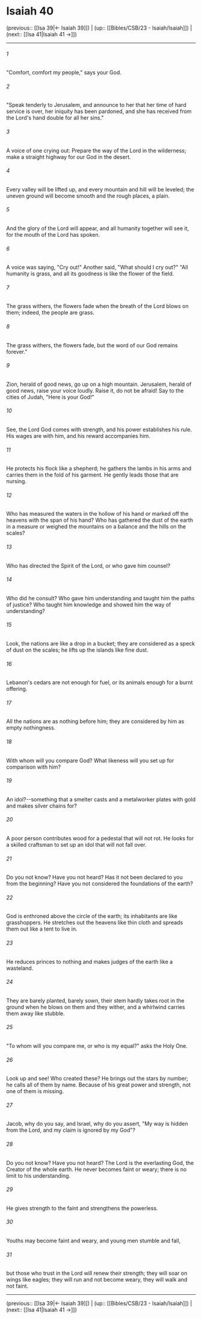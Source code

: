 # Isaiah 40

(previous:: [[Isa 39|← Isaiah 39]]) | (up:: [[Bibles/CSB/23 - Isaiah/Isaiah]]) | (next:: [[Isa 41|Isaiah 41 →]])

***


###### 1 
"Comfort, comfort my people," says your God. 

###### 2 
"Speak tenderly to Jerusalem, and announce to her that her time of hard service is over, her iniquity has been pardoned, and she has received from the Lord's hand double for all her sins." 

###### 3 
A voice of one crying out: Prepare the way of the Lord in the wilderness; make a straight highway for our God in the desert. 

###### 4 
Every valley will be lifted up, and every mountain and hill will be leveled; the uneven ground will become smooth and the rough places, a plain. 

###### 5 
And the glory of the Lord will appear, and all humanity together will see it, for the mouth of the Lord has spoken. 

###### 6 
A voice was saying, "Cry out!" Another said, "What should I cry out?" "All humanity is grass, and all its goodness is like the flower of the field. 

###### 7 
The grass withers, the flowers fade when the breath of the Lord blows on them; indeed, the people are grass. 

###### 8 
The grass withers, the flowers fade, but the word of our God remains forever." 

###### 9 
Zion, herald of good news, go up on a high mountain. Jerusalem, herald of good news, raise your voice loudly. Raise it, do not be afraid! Say to the cities of Judah, "Here is your God!" 

###### 10 
See, the Lord God comes with strength, and his power establishes his rule. His wages are with him, and his reward accompanies him. 

###### 11 
He protects his flock like a shepherd; he gathers the lambs in his arms and carries them in the fold of his garment. He gently leads those that are nursing. 

###### 12 
Who has measured the waters in the hollow of his hand or marked off the heavens with the span of his hand? Who has gathered the dust of the earth in a measure or weighed the mountains on a balance and the hills on the scales? 

###### 13 
Who has directed the Spirit of the Lord, or who gave him counsel? 

###### 14 
Who did he consult? Who gave him understanding and taught him the paths of justice? Who taught him knowledge and showed him the way of understanding? 

###### 15 
Look, the nations are like a drop in a bucket; they are considered as a speck of dust on the scales; he lifts up the islands like fine dust. 

###### 16 
Lebanon's cedars are not enough for fuel, or its animals enough for a burnt offering. 

###### 17 
All the nations are as nothing before him; they are considered by him as empty nothingness. 

###### 18 
With whom will you compare God? What likeness will you set up for comparison with him? 

###### 19 
An idol?--something that a smelter casts and a metalworker plates with gold and makes silver chains for? 

###### 20 
A poor person contributes wood for a pedestal that will not rot. He looks for a skilled craftsman to set up an idol that will not fall over. 

###### 21 
Do you not know? Have you not heard? Has it not been declared to you from the beginning? Have you not considered the foundations of the earth? 

###### 22 
God is enthroned above the circle of the earth; its inhabitants are like grasshoppers. He stretches out the heavens like thin cloth and spreads them out like a tent to live in. 

###### 23 
He reduces princes to nothing and makes judges of the earth like a wasteland. 

###### 24 
They are barely planted, barely sown, their stem hardly takes root in the ground when he blows on them and they wither, and a whirlwind carries them away like stubble. 

###### 25 
"To whom will you compare me, or who is my equal?" asks the Holy One. 

###### 26 
Look up and see! Who created these? He brings out the stars by number; he calls all of them by name. Because of his great power and strength, not one of them is missing. 

###### 27 
Jacob, why do you say, and Israel, why do you assert, "My way is hidden from the Lord, and my claim is ignored by my God"? 

###### 28 
Do you not know? Have you not heard? The Lord is the everlasting God, the Creator of the whole earth. He never becomes faint or weary; there is no limit to his understanding. 

###### 29 
He gives strength to the faint and strengthens the powerless. 

###### 30 
Youths may become faint and weary, and young men stumble and fall, 

###### 31 
but those who trust in the Lord will renew their strength; they will soar on wings like eagles; they will run and not become weary, they will walk and not faint.

***

(previous:: [[Isa 39|← Isaiah 39]]) | (up:: [[Bibles/CSB/23 - Isaiah/Isaiah]]) | (next:: [[Isa 41|Isaiah 41 →]])
